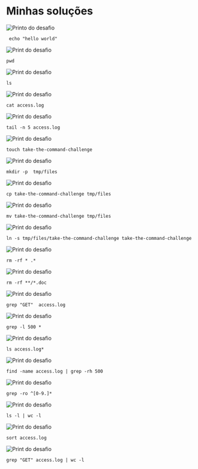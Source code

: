 
# Minhas soluções
![Printo do desafio](/prints/1.png)
```shell
 echo "hello world"
```  
![Print do desafio](prints/2.png)
```shell
pwd
```  
![Print do desafio](prints/3.png)
```shell
ls 
``` 
![Print do desafio](prints/4.png)
```shell
cat access.log 
``` 
![Print do desafio](prints/5.png)
```shell
tail -n 5 access.log  
```
![Print do desafio](prints/6.png)
```shell
touch take-the-command-challenge 
```
![Print do desafio](prints/7.png)
```shell
mkdir -p  tmp/files  
```
![Print do desafio](prints/8.png)
```shell
cp take-the-command-challenge tmp/files 
```
![Print do desafio](prints/9.png)
```shell
mv take-the-command-challenge tmp/files  
```
![Print do desafio](prints/10.png)
```shell
ln -s tmp/files/take-the-command-challenge take-the-command-challenge
```
![Print do desafio](prints/11.png)
```shell
rm -rf * .*
```
![Print do desafio](prints/12.png)
```shell
rm -rf **/*.doc 
```
![Print do desafio](prints/13.png)
```shell
grep "GET"  access.log 
```
![Print do desafio](prints/14.png)
```shell
grep -l 500 * 
```
![Print do desafio](prints/15.png)
```shell
ls access.log*
```
![Print do desafio](prints/16.png)
```shell
find -name access.log | grep -rh 500
```
![Print do desafio](prints/17.png)
```shell
grep -ro ^[0-9.]*
```
![Print do desafio](prints/18.png)
```shell
ls -l | wc -l
```
![Print do desafio](prints/19.png)
```shell
sort access.log
```
![Print do desafio](prints/20.png)
```shell
grep "GET" access.log | wc -l
```